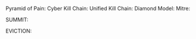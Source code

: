 Pyramid of Pain: 
Cyber Kill Chain:
Unified Kill Chain:
Diamond Model: 
Mitre: 

SUMMIT: 

EVICTION: 

